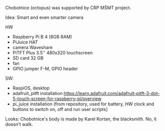 Chobotnice (octopus) was supported by CRP MŠMT project. 

Idea: Smart and even smarter camera

HW
- Raspberry Pi B 4 (8GB RAM)
- PiJuice HAT
- camera Waveshare
- PiTFT Plus 3.5'' 480x320 touchscreen
- SD card 32 GB
- fan
- GPIO jumper F-M, GPIO header

SW:
- RaspiOS, desktop
- adafruit_pitft installation https://learn.adafruit.com/adafruit-pitft-3-dot-5-touch-screen-for-raspberry-pi/overview
- pi_juice installation (from repository, used for battery, HW clock and buttons to switch on, off and run user scripts]

Looks: Chobotnice's body is made by Karel Kortan, the blacksmith. No, it doesn't walk. 

